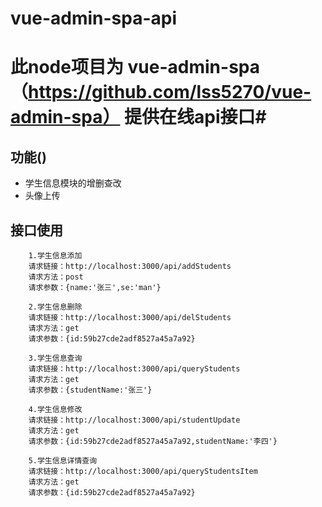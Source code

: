 # vue-admin-spa-api

# 此node项目为 vue-admin-spa （https://github.com/lss5270/vue-admin-spa） 提供在线api接口#

## 功能()
- 学生信息模块的增删查改
- 头像上传

## 接口使用
```
    1.学生信息添加
    请求链接：http://localhost:3000/api/addStudents
    请求方法：post
    请求参数：{name:'张三',se:'man'}
    
    2.学生信息删除
    请求链接：http://localhost:3000/api/delStudents
    请求方法：get
    请求参数：{id:59b27cde2adf8527a45a7a92}
    
    3.学生信息查询
    请求链接：http://localhost:3000/api/queryStudents
    请求方法：get
    请求参数：{studentName:'张三'}
    
    4.学生信息修改
    请求链接：http://localhost:3000/api/studentUpdate
    请求方法：get
    请求参数：{id:59b27cde2adf8527a45a7a92,studentName:'李四'}
    
    5.学生信息详情查询
    请求链接：http://localhost:3000/api/queryStudentsItem
    请求方法：get
    请求参数：{id:59b27cde2adf8527a45a7a92}
```
